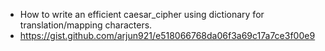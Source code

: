 - How to write an efficient caesar_cipher using dictionary for translation/mapping characters.
 - https://gist.github.com/arjun921/e518066768da06f3a69c17a7ce3f00e9
